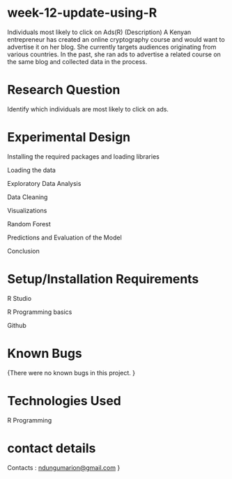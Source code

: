 # week-12-update-using-R
Individuals most likely to click on Ads(R)
(Description)
A Kenyan entrepreneur has created an online cryptography course and would want to advertise it on her blog. She currently targets audiences originating from various countries. In the past, she ran ads to advertise a related course on the same blog and collected data in the process.

# Research Question
Identify which individuals are most likely to click on ads.

# Experimental Design
Installing the required packages and loading libraries

Loading the data

Exploratory Data Analysis

Data Cleaning

Visualizations

Random Forest

Predictions and Evaluation of the Model

Conclusion

# Setup/Installation Requirements
R Studio

R Programming basics

Github

# Known Bugs
{There were no known bugs in this project. }

# Technologies Used
R Programming

# contact details
Contacts : ndungumarion@gmail.com }

